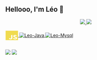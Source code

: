## Hellooo, I'm Léo 👋
<div align="center">
  <a href="https://github.com/OlaLeonardoAmaral">
  <img height="180em" src="https://github-readme-stats.vercel.app/api?username=OlaLeonardoAmaral&show_icons=true&theme=dark&include_all_commits=true&count_private=true"/>
  <img height="180em" src="https://github-readme-stats.vercel.app/api/top-langs/?username=OlaLeonardoAmaral&layout=compact&langs_count=7&theme=dark"/>
</div>
<div style="display: inline_block"><br>
  <img align="center" alt="Leo-Js" height="30" width="40" src="https://raw.githubusercontent.com/devicons/devicon/master/icons/javascript/javascript-plain.svg">
  <img align="center" alt="Leo-Java" height="30" width="40" src="https://cdn.jsdelivr.net/gh/devicons/devicon/icons/java/java-original.svg">
  <img align="center" alt="Leo-Mysql" height="30" width="40" src="https://cdn.jsdelivr.net/gh/devicons/devicon/icons/mysql/mysql-original.svg">  
</div>
  
  ## 
 
<div> 
  <a href="https://instagram.com/le_onardy" target="_blank"><img src="https://img.shields.io/badge/-Instagram-%23E4405F?style=for-the-badge&logo=instagram&logoColor=white" target="_blank"></a>
  <a href="https://www.linkedin.com/in/leonardo-amaral-177396194" target="_blank"><img src="https://img.shields.io/badge/-LinkedIn-%230077B5?style=for-the-badge&logo=linkedin&logoColor=white" target="_blank"></a> 
 
</div>


